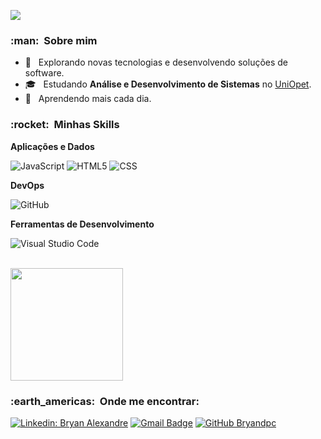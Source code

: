 
![](https://komarev.com/ghpvc/?username=Bryandpc&color=006bed)

<h3> :man: &nbsp;Sobre mim </h3>

- 🤔 &nbsp; Explorando novas tecnologias e desenvolvendo soluções de software.
- 🎓 &nbsp; Estudando **Análise e Desenvolvimento de Sistemas** no <a href="https://www.opet.com.br/uniopet">UniOpet</a>.
- 🌱 &nbsp; Aprendendo mais cada dia.

<h3> :rocket: &nbsp;Minhas Skills </h3>

**Aplicações e Dados**

  ![JavaScript](https://img.shields.io/badge/-JavaScript-333333?style=flat&logo=javascript)
  ![HTML5](https://img.shields.io/badge/-HTML5-333333?style=flat&logo=HTML5)
  ![CSS](https://img.shields.io/badge/-CSS-333333?style=flat&logo=CSS3&logoColor=1572B6)
  
**DevOps**

  ![GitHub](https://img.shields.io/badge/-GitHub-333333?style=flat&logo=github)
 
**Ferramentas de Desenvolvimento**

  ![Visual Studio Code](https://img.shields.io/badge/-Visual%20Studio%20Code-333333?style=flat&logo=visual-studio-code&logoColor=007ACC)
 
<br/>

<a href="https://github.com/Bryandpc">
  <img height="180em" src="https://github-readme-stats.vercel.app/api?username=Bryandpc&theme=dracula&show_icons=true" />
</a>

<br/>

<h3> :earth_americas: &nbsp;Onde me encontrar: </h3> 

[![Linkedin: Bryan Alexandre](https://img.shields.io/badge/-bryanalexandre-blue?style=flat-square&logo=Linkedin&logoColor=white&link=LINK-DO-SEU-LINKEDIN)](https://www.linkedin.com/in/bryan-alexandre-b10017203/)
[![Gmail Badge](https://img.shields.io/badge/-bryandpc07@email.com-006bed?style=flat-square&logo=Gmail&logoColor=white&link=mailto:Bryandpc07)](mailto:bryandpc07)
[![GitHub Bryandpc]( https://img.shields.io/github/followers/VanessaSwerts?label=follow&style=social)](https://github.com/Bryandpc)
